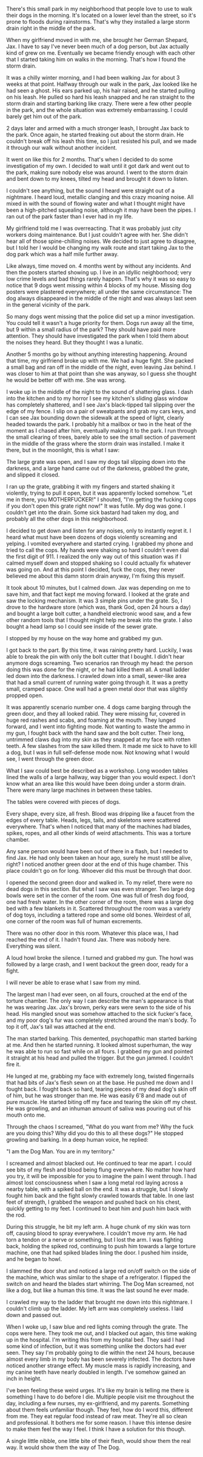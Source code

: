 There's this small park in my neighborhood that people love to use to walk their dogs in the morning. It's located on a lower level than the street, so it's prone to floods during rainstorms. That's why they installed a large storm drain right in the middle of the park.

When my girlfriend moved in with me, she brought her German Shepard, Jax. I have to say I've never been much of a dog person, but Jax actually kind of grew on me. Eventually we became friendly enough with each other that I started taking him on walks in the morning. That's how I found the storm drain.

It was a chilly winter morning, and I had been walking Jax for about 3 weeks at that point. Halfway through our walk in the park, Jax looked like he had seen a ghost. His ears parked up, his hair raised, and he started pulling on his leash. He pulled so hard his leash snapped and he ran straight to the storm drain and starting barking like crazy. There were a few other people in the park, and the whole situation was extremely embarrassing. I could barely get him out of the park.

2 days later and armed with a much stronger leash, I brought Jax back to the park. Once again, he started freaking out about the storm drain. He couldn't break off his leash this time, so I just resisted his pull, and we made it through our walk without another incident. 

It went on like this for 2 months. That's when I decided to do some investigation of my own. I decided to wait until it got dark and went out to the park, making sure nobody else was around. I went to the storm drain and bent down to my knees, tilted my head and brought it down to listen.

I couldn't see anything, but the sound I heard were straight out of a nightmare. I heard loud, metallic clanging and this crazy moaning noise. All mixed in with the sound of flowing water and what I thought might have been a high-pitched squealing noise, although it may have been the pipes. I ran out of the park faster than I ever had in my life.

My girlfriend told me I was overreacting. That it was probably just city workers doing maintenance. But I just couldn't agree with her. She didn't hear all of those spine-chilling noises. We decided to just agree to disagree, but I told her I would be changing my walk route and start taking Jax to the dog park which was a half mile further away.

Like always, time moved on. 4 months went by without any incidents. And then the posters started showing up. I live in an idyllic neighborhood; very low crime levels and bad things rarely happen. That's why it was so easy to notice that 9 dogs went missing within 4 blocks of my house. Missing dog posters were plastered everywhere; all under the same circumstance: The dog always disappeared in the middle of the night and was always last seen in the general vicinity of the park. 

So many dogs went missing that the police did set up a minor investigation. You could tell it wasn't a huge priority for them. Dogs run away all the time, but 9 within a small radius of the park? They should have paid more attention. They should have investigated the park when I told them about the noises they heard. But they thought I was a lunatic.

Another 5 months go by without anything interesting happening. Around that time, my girlfriend broke up with me. We had a huge fight. She packed a small bag and ran off in the middle of the night, even leaving Jax behind. I was closer to him at that point than she was anyway, so I guess she thought he would be better off with me. She was wrong. 

I woke up in the middle of the night to the sound of shattering glass. I dash into the kitchen and to my horror I see my kitchen's sliding glass window has completely shattered, and I see Jax's black-tipped tail slipping over the edge of my fence. I slip on a pair of sweatpants and grab my cars keys, and I can see Jax bounding down the sidewalk at the speed of light, clearly headed towards the park. I probably hit a mailbox or two in the heat of the moment as I chased after him, eventually making it to the park. I run through the small clearing of trees, barely able to see the small section of pavement in the middle of the grass where the storm drain was installed. I make it there, but in the moonlight, this is what I saw:

The large grate was open, and I saw my dogs tail slipping down into the darkness, and a large hand came out of the darkness, grabbed the grate, and slipped it closed.

I ran up the grate, grabbing it with my fingers and started shaking it violently, trying to pull it open, but it was apparently locked somehow. "Let me in there, you MOTHERFUCKER!" I shouted, "I'm getting the fucking cops if you don't open this grate right now!" It was futile. My dog was gone. I couldn't get into the drain. Some sick bastard had taken my dog, and probably all the other dogs in this neighborhood.

I decided to get down and listen for any noises, only to instantly regret it. I heard what must have been dozens of dogs violently screaming and yelping. I vomited everywhere and started crying. I grabbed my phone and tried to call the cops. My hands were shaking so hard I couldn't even dial the first digit of 911. I realized the only way out of this situation was if I calmed myself down and stopped shaking so I could actually fix whatever was going on. And at this point I decided, fuck the cops, they never believed me about this damn storm drain anyway, I'm fixing this myself.

It took about 10 minutes, but I calmed down. Jax was depending on me to save him, and that fact kept me moving forward. I looked at the grate and saw the locking mechanism. It was 3 simple pins under the grate. So, I drove to the hardware store (which was, thank God, open 24 hours a day) and bought a large bolt cutter, a handheld electronic wood saw, and a few other random tools that I thought might help me break into the grate. I also bought a head lamp so I could see inside of the sewer grate.

I stopped by my house on the way home and grabbed my gun. 

I got back to the part. By this time, it was raining pretty hard. Luckily, I was able to break the pin with only the bolt cutter that I bought. I didn't hear anymore dogs screaming. Two scenarios ran through my head: the person doing this was done for the night, or he had killed them all. A small ladder led down into the darkness. I crawled down into a small, sewer-like area that had a small current of running water going through it. It was a pretty small, cramped space. One wall had a green metal door that was slightly propped open.

It was apparently scenario number one. 4 dogs came barging through the green door, and they all looked rabid. They were missing fur, covered in huge red rashes and scabs, and foaming at the mouth. They lunged forward, and I went into fighting mode. Not wanting to waste the ammo in my gun, I fought back with the hand saw and the bolt cutter. Their long, untrimmed claws dug into my skin as they snapped at my face with rotten teeth. A few slashes from the saw killed them. It made me sick to have to kill a dog, but I was in full self-defense mode now. Not knowing what I would see, I went through the green door.

What I saw could best be described as a workshop. Long wooden tables lined the walls of a large hallway, way bigger than you would expect. I don't know what an area like this would have been doing under a storm drain. There were many large machines in between these tables.

The tables were covered with pieces of dogs.

Every shape, every size, all fresh. Blood was dripping like a faucet from the edges of every table. Heads, legs, tails, and skeletons were scattered everywhere. That's when I noticed that many of the machines had blades, spikes, ropes, and all other kinds of weird attachments. This was a torture chamber.

Any sane person would have been out of there in a flash, but I needed to find Jax. He had only been taken an hour ago, surely he must still be alive, right? I noticed another green door at the end of this huge chamber. This place couldn't go on for long. Whoever did this must be through that door. 

I opened the second green door and walked in. To my relief, there were no dead dogs in this section. But what I saw was even stranger. Two large dog bowls were set in the corner of the room. One was full of fresh dog food, one had fresh water. In the other corner of the room, there was a large dog bed with a few blankets in it. Scattered throughout the room was a variety of dog toys, including a tattered rope and some old bones. Weirdest of all, one corner of the room was full of human excrements. 

There was no other door in this room. Whatever this place was, I had reached the end of it. I hadn't found Jax. There was nobody here. Everything was silent.

A loud howl broke the silence. I turned and grabbed my gun. The howl was followed by a large crash, and I went backout the green door, ready for a fight. 

I will never be able to erase what I saw from my mind.

The largest man I had ever seen, on all fours, crouched at the end of the torture chamber. The only way I can describe the man's appearance is that he was wearing Jax. Jax's brown, perky ears were sewn to the side of his head. His mangled snout was somehow attached to the sick fucker's face, and my poor dog's fur was completely stretched around the man's body. To top it off, Jax's tail was attached at the end.

The man started barking. This demented, psychopathic man started barking at me. And then he started running. It looked almost superhuman, the way he was able to run so fast while on all fours. I grabbed my gun and pointed it straight at his head and pulled the trigger. But the gun jammed. I couldn't fire it. 

He lunged at me, grabbing my face with extremely long, twisted fingernails that had bits of Jax's flesh sewn on at the base. He pushed me down and I fought back. I fought back so hard, tearing pieces of my dead dog's skin off of him, but he was stronger than me. He was easily 6'8 and made out of pure muscle. He started biting off my face and tearing the skin off my chest. He was growling, and an inhuman amount of saliva was pouring out of his mouth onto me.

Through the chaos I screamed, "What do you want from me? Why the fuck are you doing this? Why did you do this to all these dogs?" He stopped growling and barking. In a deep human voice, he replied: 

"I am the Dog Man. You are in my territory."

I screamed and almost blacked out. He continued to tear me apart. I could see bits of my flesh and blood being flung everywhere. No matter how hard you try, it will be impossible for you to imagine the pain I went through. I had almost lost consciousness when I saw a long metal rod laying across a nearby table, with a spiked ball on the end. It was a struggle, but I slowly fought him back and the fight slowly crawled towards that table. In one last feet of strength, I grabbed the weapon and pushed back on his chest, quickly getting to my feet. I continued to beat him and push him back with the rod.

During this struggle, he bit my left arm. A huge chunk of my skin was torn off, causing blood to spray everywhere. I couldn't move my arm. He had torn a tendon or a nerve or something, but I lost the arm. I was fighting back, holding the spiked rod, continuing to push him towards a large torture machine, one that had spiked blades lining the door. I pushed him inside, and he began to howl.

I slammed the door shut and noticed a large red on/off switch on the side of the machine, which was similar to the shape of a refrigerator. I flipped the switch on and heard the blades start whirring. The Dog Man screamed, not like a dog, but like a human this time. It was the last sound he ever made.

I crawled my way to the ladder that brought me down into this nightmare. I couldn't climb up the ladder. My left arm was completely useless. I laid down and passed out.

When I woke up, I saw blue and red lights coming through the grate. The cops were here. They took me out, and I blacked out again, this time waking up in the hospital. I'm writing this from my hospital bed. They said I had some kind of infection, but it was something unlike the doctors had ever seen. They say I'm probably going to die within the next 24 hours, because almost every limb in my body has been severely infected. The doctors have noticed another strange effect. My muscle mass is rapidly increasing, and my canine teeth have nearly doubled in length. I've somehow gained an inch in height.

I've been feeling these weird urges. It's like my brain is telling me there is something I have to do before I die. Multiple people visit me throughout the day, including a few nurses, my ex-girlfriend, and my parents. Something about them feels unfamiliar though. They feel, how do I word this, different from me. They eat regular food instead of raw meat. They're all so clean and professional. It bothers me for some reason. I have this intense desire to make them feel the way I feel. I think I have a solution for this though.

 A single little nibble, one little bite of their flesh, would show them the real way. It would show them the way of The Dog.